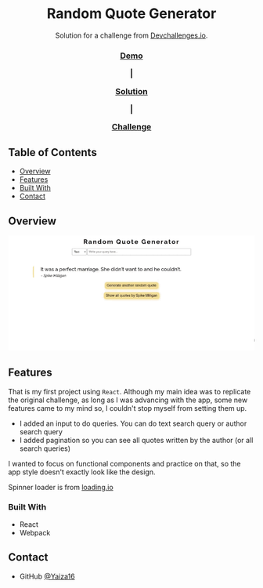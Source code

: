 <h1  align="center">Random Quote Generator</h1>

  

<div  align="center">

Solution for a challenge from <a  href="http://devchallenges.io"  target="_blank">Devchallenges.io</a>.

</div>

  

<div  align="center">

<h3>

<a  href="https://{your-demo-link.your-domain}">

Demo

</a>

<span> | </span>

<a  href="https://{your-url-to-the-solution}">

Solution

</a>

<span> | </span>

<a  href="https://devchallenges.io/challenges/8Y3J4ucAMQpSnYTwwWW8">

Challenge

</a>

</h3>

</div>



## Table of Contents
-  [Overview](#overview)
-  [Features](#features)
-  [Built With](#built-with)
-  [Contact](#contact)


  
## Overview
![Gif for the random quote generator](./result/random-quote-generator.gif)



## Features
That is my first project using `React`. Although my main idea was to replicate the original challenge, as long as I was advancing with the app, some new features came to my mind so, I couldn't stop myself from setting them up.

-   I added an input to do queries. You can do text search query or author search query
-   I added pagination so you can see all quotes written by the author (or all search queries)

I wanted to focus on functional components and practice on that, so the app style doesn't exactly look like the design.

Spinner loader is from [loading.io](https://loading.io/css)



### Built With
-  React
- Webpack



## Contact
- GitHub [@Yaiza16](https://github.com/yaiza16)

